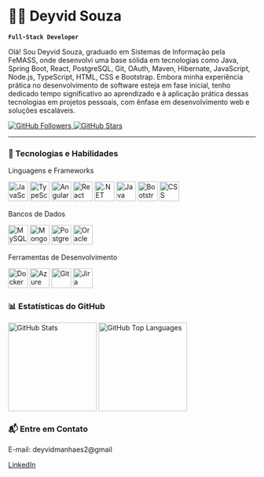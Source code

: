 # 👨‍💻 Deyvid Souza

**`Full-Stack Developer`**

Olá! Sou Deyvid Souza, graduado em Sistemas de Informação pela FeMASS, onde desenvolvi uma base sólida em tecnologias como Java, Spring Boot, React, PostgreSQL, Git, OAuth, Maven, Hibernate, JavaScript, Node.js, TypeScript, HTML, CSS e Bootstrap. Embora minha experiência prática no desenvolvimento de software esteja em fase inicial, tenho dedicado tempo significativo ao aprendizado e à aplicação prática dessas tecnologias em projetos pessoais, com ênfase em desenvolvimento web e soluções escaláveis.

<p align="left"> <a href="https://github.com/DeyvidManhaes"> <img alt="GitHub Followers" title="Me siga no GitHub" src="https://custom-icon-badges.demolab.com/github/followers/DeyvidManhaes?color=236ad3&labelColor=1155ba&style=for-the-badge&logo=github&label=Seguidores&logoColor=white" /> </a> <a href="https://github.com/DeyvidManhaes?tab=repositories&sort=stargazers"> <img alt="GitHub Stars" title="Estrelas nos Repositórios" src="https://custom-icon-badges.demolab.com/github/stars/DeyvidManhaes?color=55960c&style=for-the-badge&labelColor=488207&logo=star&label=Estrelas" /> </a> </p>

---

### 🚀 Tecnologias e Habilidades
Linguagens e Frameworks
<p align="left"> <img src="https://cdn.jsdelivr.net/gh/devicons/devicon/icons/javascript/javascript-original.svg" title="JavaScript" width="40" height="40"/> <img src="https://cdn.jsdelivr.net/gh/devicons/devicon/icons/typescript/typescript-original.svg" title="TypeScript" width="40" height="40"/> <img src="https://cdn.jsdelivr.net/gh/devicons/devicon/icons/angularjs/angularjs-original.svg" title="Angular" width="40" height="40"/> <img src="https://cdn.jsdelivr.net/gh/devicons/devicon/icons/react/react-original.svg" title="React" width="40" height="40"/> <img src="https://cdn.jsdelivr.net/gh/devicons/devicon/icons/dot-net/dot-net-original.svg" title=".NET" width="40" height="40"/> <img src="https://cdn.jsdelivr.net/gh/devicons/devicon/icons/java/java-original.svg" title="Java" width="40" height="40"/> <img src="https://cdn.jsdelivr.net/gh/devicons/devicon/icons/bootstrap/bootstrap-original.svg" title="Bootstrap" width="40" height="40"/> <img src="https://cdn.jsdelivr.net/gh/devicons/devicon/icons/css3/css3-original.svg" title="CSS" width="40" height="40"/> </p>
Bancos de Dados
<p align="left"> <img src="https://cdn.jsdelivr.net/gh/devicons/devicon/icons/mysql/mysql-original.svg" title="MySQL" width="40" height="40"/> <img src="https://cdn.jsdelivr.net/gh/devicons/devicon/icons/mongodb/mongodb-original.svg" title="MongoDB" width="40" height="40"/> <img src="https://cdn.jsdelivr.net/gh/devicons/devicon/icons/postgresql/postgresql-original.svg" title="PostgreSQL" width="40" height="40"/> <img src="https://cdn.jsdelivr.net/gh/devicons/devicon/icons/oracle/oracle-original.svg" title="Oracle" width="40" height="40"/> </p>
Ferramentas de Desenvolvimento
<p align="left"> <img src="https://cdn.jsdelivr.net/gh/devicons/devicon/icons/docker/docker-original.svg" title="Docker" width="40" height="40"/> <img src="https://cdn.jsdelivr.net/gh/devicons/devicon/icons/azure/azure-original.svg" title="Azure" width="40" height="40"/> <img src="https://cdn.jsdelivr.net/gh/devicons/devicon/icons/git/git-original.svg" title="Git" width="40" height="40"/> <img src="https://cdn.jsdelivr.net/gh/devicons/devicon/icons/jira/jira-original.svg" title="Jira" width="40" height="40"/> </p>

### 📊 Estatísticas do GitHub

<p> <img alt="GitHub Stats" height="180px" src="https://github-readme-stats.vercel.app/api?username=DeyivdManhaes&show_icons=true&theme=tokyonight&include_all_commits=true&locale=en" /> <img alt="GitHub Top Languages" height="180px" src="https://github-readme-stats.vercel.app/api/top-langs/?username=DeyvidManhaes&theme=tokyonight&layout=compact&custom_title=Linguagens&langs_count=8" /> </p>

### 📬 Entre em Contato
<p>E-mail: deyvidmanhaes2@gmail</p>

[LinkedIn](https://www.linkedin.com/in/deyvid-manhaes-soares-de-souza/)

